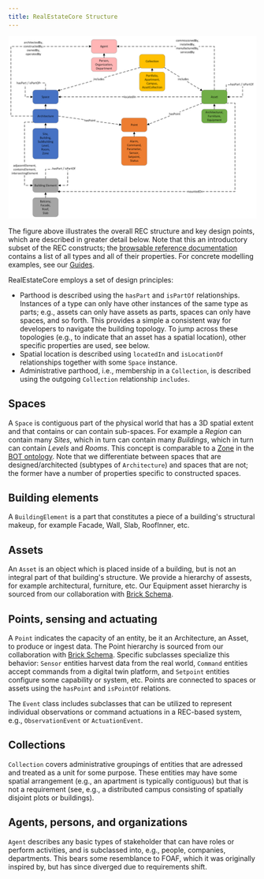 ```yaml
---
title: RealEstateCore Structure
---
```


![Graphical representation of REC4 structure](rec4structure.png)

The figure above illustrates the overall REC structure and key design points, which are described in greater detail below. Note that this an introductory subset of the REC constructs; the [browsable reference documentation](/ontology/) contains a list of all types and all of their properties. For concrete modelling examples, see our [Guides](/docs/guides/).

RealEstateCore employs a set of design principles:

* Parthood is described using the `hasPart` and `isPartOf` relationships. Instances of a type can only have other instances of the same type as parts; e.g., assets can only have assets as parts, spaces can only have spaces, and so forth. This provides a simple a consistent way for developers to navigate the building topology. To jump across these topologies (e.g., to indicate that an asset has a spatial location), other specific properties are used, see below.
* Spatial location is described using `locatedIn` and `isLocationOf` relationships together with some `Space` instance.
* Administrative parthood, i.e., membership in a `Collection`, is described using the outgoing `Collection` relationship `includes`.

## Spaces

A `Space` is contiguous part of the physical world that has a 3D spatial extent and that contains or can contain sub-spaces. For example a *Region* can contain many *Sites*, which in turn can contain many *Buildings*, which in turn can contain *Levels* and *Rooms*. This concept is comparable to a [Zone](https://w3id.org/bot#Zone) in the [BOT ontology](http://w3id.org/bot). Note that we differentiate between spaces that are designed/architected (subtypes of `Architecture`) and spaces that are not; the former have a number of properties specific to constructed spaces.

## Building elements

A `BuildingElement` is a part that constitutes a piece of a building's structural makeup, for example Facade, Wall, Slab, RoofInner, etc.

## Assets

An `Asset` is an object which is placed inside of a building, but is not an integral part of that building's structure. We provide a hierarchy of assests, for example architectural, furniture, etc. Our Equipment asset hierarchy is sourced from our collaboration with [Brick Schema](https://brickschema.org).

## Points, sensing and actuating

A `Point` indicates the capacity of an entity, be it an Architecture, an Asset, to produce or ingest data. The Point hierarchy is sourced from our collaboration with [Brick Schema](https://brickschema.org).  Specific subclasses specialize this behavior: `Sensor` entities harvest data from the real world, `Command` entities accept commands from a digital twin platform, and `Setpoint` entities configure some capability or system, etc. Points are connected to spaces or assets using the `hasPoint` and `isPointOf` relations.

The `Event` class includes subclasses that can be utilized to represent individual observations or command actuations in a REC-based system, e.g., `ObservationEvent` or `ActuationEvent`. 

## Collections

`Collection` covers administrative groupings of entities that are adressed and treated as a unit for some purpose. These entities may have some spatial arrangement (e.g., an apartment is typically contiguous) but that is not a requirement (see, e.g., a distributed campus consisting of spatially disjoint plots or buildings).

## Agents, persons, and organizations

`Agent` describes any basic types of stakeholder that can have roles or perform activities, and is subclassed into, e.g., people, companies, departments. This bears some resemblance to FOAF, which it was originally inspired by, but has since diverged due to requirements shift.